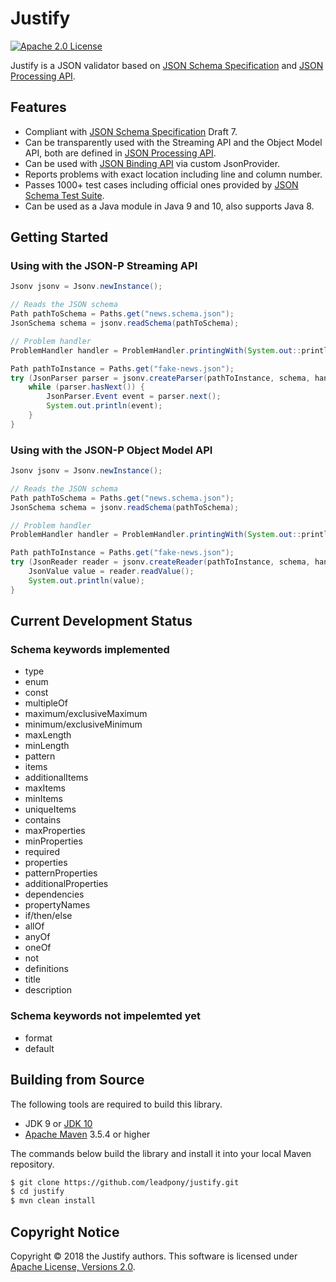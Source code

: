 # Justify
[![Apache 2.0 License](https://img.shields.io/:license-Apache%202.0-blue.svg)](https://www.apache.org/licenses/LICENSE-2.0
)

Justify is a JSON validator based on [JSON Schema Specification] and [JSON Processing API].

## Features

* Compliant with [JSON Schema Specification] Draft 7.
* Can be transparently used with the Streaming API and the Object Model API, both are defined in [JSON Processing API].
* Can be used with [JSON Binding API] via custom JsonProvider.
* Reports problems with exact location including line and column number.
* Passes 1000+ test cases including official ones provided by [JSON Schema Test Suite].
* Can be used as a Java module in Java 9 and 10, also supports Java 8.

## Getting Started

### Using with the JSON-P Streaming API

```java
Jsonv jsonv = Jsonv.newInstance();

// Reads the JSON schema
Path pathToSchema = Paths.get("news.schema.json");
JsonSchema schema = jsonv.readSchema(pathToSchema);

// Problem handler
ProblemHandler handler = ProblemHandler.printingWith(System.out::println);

Path pathToInstance = Paths.get("fake-news.json");
try (JsonParser parser = jsonv.createParser(pathToInstance, schema, handler)) {
    while (parser.hasNext()) {
        JsonParser.Event event = parser.next();
        System.out.println(event);
    }
}
```

### Using with the JSON-P Object Model API

```java
Jsonv jsonv = Jsonv.newInstance();

// Reads the JSON schema
Path pathToSchema = Paths.get("news.schema.json");
JsonSchema schema = jsonv.readSchema(pathToSchema);

// Problem handler
ProblemHandler handler = ProblemHandler.printingWith(System.out::println);

Path pathToInstance = Paths.get("fake-news.json");
try (JsonReader reader = jsonv.createReader(pathToInstance, schema, handler)) {
    JsonValue value = reader.readValue();
    System.out.println(value);
}
```

## Current Development Status

### Schema keywords implemented

* type
* enum
* const
* multipleOf
* maximum/exclusiveMaximum
* minimum/exclusiveMinimum
* maxLength
* minLength
* pattern
* items
* additionalItems
* maxItems
* minItems
* uniqueItems
* contains
* maxProperties
* minProperties
* required
* properties
* patternProperties
* additionalProperties
* dependencies
* propertyNames
* if/then/else
* allOf
* anyOf
* oneOf
* not
* definitions
* title
* description

### Schema keywords not impelemted yet

* format
* default

## Building from Source

The following tools are required to build this library.
* JDK 9 or [JDK 10]
* [Apache Maven] 3.5.4 or higher

The commands below build the library and install it into your local Maven repository.

```bash
$ git clone https://github.com/leadpony/justify.git
$ cd justify
$ mvn clean install
```

## Copyright Notice
Copyright &copy; 2018 the Justify authors. This software is licensed under [Apache License, Versions 2.0][Apache 2.0 License].

[JSON Schema Specification]: https://json-schema.org/
[JSON Processing API]: https://javaee.github.io/jsonp/
[JSON Binding API]: http://json-b.net/
[JDK 10]: http://jdk.java.net/10/
[Apache Maven]: https://maven.apache.org/
[JSON Schema Test Suite]: https://github.com/json-schema-org/JSON-Schema-Test-Suite
[Apache 2.0 License]: https://www.apache.org/licenses/LICENSE-2.0

